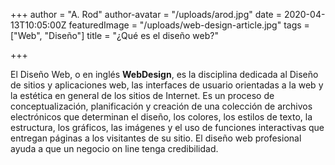 +++
author = "A. Rod"
author-avatar = "/uploads/arod.jpg"
date = 2020-04-13T10:05:00Z
featuredImage = "/uploads/web-design-article.jpg"
tags = ["Web", "Diseño"]
title = "¿Qué es el diseño web?"

+++

El Diseño Web, o en inglés **WebDesign**, es la disciplina dedicada al Diseño de sitios y aplicaciones web, las interfaces de usuario orientadas a la web y la estética en general de los sitios de Internet. Es un proceso de conceptualización, planificación y creación de una colección de archivos electrónicos que determinan el diseño, los colores, los estilos de texto, la estructura, los gráficos, las imágenes y el uso de funciones interactivas que entregan páginas a los visitantes de su sitio. El diseño web profesional ayuda a que un negocio on line tenga credibilidad.
